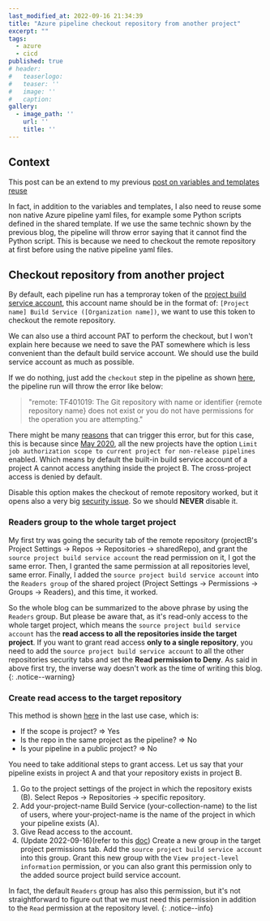 ```yaml
---
last_modified_at: 2022-09-16 21:34:39
title: "Azure pipeline checkout repository from another project"
excerpt: ""
tags:
  - azure
  - cicd
published: true
# header:
#   teaserlogo:
#   teaser: ''
#   image: ''
#   caption:
gallery:
  - image_path: ''
    url: ''
    title: ''
---
```


## Context

This post can be an extend to my previous [post on variables and templates reuse](https://copdips.com/2022/02/azure-pipeline-reuse-variables-in-template-from-another-repository.html)

In fact, in addition to the variables and templates, I also need to reuse some non native Azure pipeline yaml files, for example some Python scripts defined in the shared template. If we use the same technic shown by the previous blog, the pipeline will throw error saying that it cannot find the Python script. This is because we need to checkout the remote repository at first before using the native pipeline yaml files.

## Checkout repository from another project

By default, each pipeline run has a temproray token of the [project build service account](https://docs.microsoft.com/en-us/azure/devops/pipelines/process/access-tokens?view=azure-devops&tabs=yaml#scoped-build-identities), this account name should be in the format of: `[Project name] Build Service ([Organization name])`, we want to use this token to checkout the remote repository.

We can also use a third account PAT to perform the checkout, but I won't explain here because we need to save the PAT somewhere which is less convenient than the default build service account. We should use the build service account as much as possible.

If we do nothing, just add the `checkout` step in the pipeline as shown [here](https://docs.microsoft.com/en-us/azure/devops/pipelines/repos/multi-repo-checkout?view=azure-devops#repository-resource-definition), the pipeline run will throw the error like below:

  > "remote: TF401019: The Git repository with name or identifier {remote repository name} does not exist or you do not have permissions for the operation you are attempting."

There might be many [reasons](https://docs.microsoft.com/en-us/azure/devops/pipelines/repos/azure-repos-git?view=azure-devops&tabs=yaml#failing-checkout) that can trigger this error, but for this case, this is because since [May 2020](https://docs.microsoft.com/en-us/azure/devops/pipelines/process/access-tokens?view=azure-devops&tabs=yaml#limit-job-authorization-scope-to-referenced-azure-devops-repositories), all the new projects have the option `Limit job authorization scope to current project for non-release pipelines` enabled. Which means by default the built-in build service account of a project A cannot access anything inside the project B. The cross-project access is denied by default.

Disable this option makes the checkout of remote repository worked, but it opens also a very big [security issue](https://docs.microsoft.com/en-us/azure/devops/pipelines/process/access-tokens?view=azure-devops&tabs=yaml#job-authorization-scope). So we should **NEVER** disable it.

### Readers group to the whole target project

My first try was going the security tab of the remote repository (projectB's Project Settings -> Repos -> Repositories -> sharedRepo), and grant the `source project build service account` the read permission on it, I got the same error. Then, I granted the same permission at all repositories level, same error. Finally, I added the `source project build service account` into the `Readers group` of the shared project (Project Settings -> Permissions -> Groups -> Readers), and this time, it worked.

So the whole blog can be summarized to the above phrase by using the `Readers` group. But please be aware that, as it's read-only access to the whole target project, which means the `source project build service account` has the **read access to all the repositories inside the target project**. If you want to grant read access **only to a single repository**, you need to add the `source project build service account` to all the other repositories security tabs and set the **Read permission to Deny**. As said in above first try, the inverse way doesn't work as the time of writing this blog.
{: .notice--warning}

### Create read access to the target repository

This method is shown [here](https://docs.microsoft.com/en-us/azure/devops/pipelines/repos/azure-repos-git?view=azure-devops&tabs=yaml#failing-checkout) in the last use case, which is:
- If the scope is project? => Yes
- Is the repo in the same project as the pipeline? => No
- Is your pipeline in a public project? => No

You need to take additional steps to grant access. Let us say that your pipeline exists in project A and that your repository exists in project B.
1. Go to the project settings of the project in which the repository exists (B). Select Repos -> Repositories -> specific repository.
2. Add your-project-name Build Service (your-collection-name) to the list of users, where your-project-name is the name of the project in which your pipeline exists (A).
3. Give Read access to the account.
4. (Update 2022-09-16)(refer to this [doc](https://docs.microsoft.com/en-us/azure/devops/pipelines/process/access-tokens?view=azure-devops&tabs=yaml#configure-permissions-for-a-project-to-access-another-project-in-the-same-project-collection)) Create a new group in the target project permissions tab. Add the `source project build service account` into this group. Grant this new group with the `View project-level information` permission, or you can also grant this permission only to the added source project build service account.

In fact, the default `Readers` group has also this permission, but it's not straightforward to figure out that we must need this permission in addition to the `Read` permission at the repository level.
{: .notice--info}
